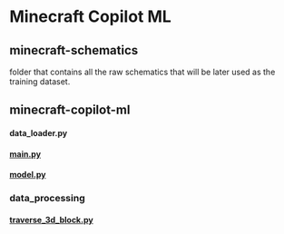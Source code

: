 # Minecraft Copilot ML

## minecraft-schematics
folder that contains all the raw schematics that will be later used as the training dataset.

## minecraft-copilot-ml
#### data_loader.py
#### [main.py](minecraft_copilot_ml\main.py)
#### [model.py](minecraft_copilot_ml\model.py)
### data_processing
#### [traverse_3d_block.py](minecraft_copilot_ml\data_processing\traverse_3d_block.py)
